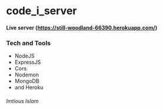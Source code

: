 # code_i_server


#### Live server (https://still-woodland-66390.herokuapp.com/)

### Tech and Tools

* NodeJS
* ExpressJS
* Cors
* Nodemon
* MongoDB
* and Heroku

###### Imtious Islam